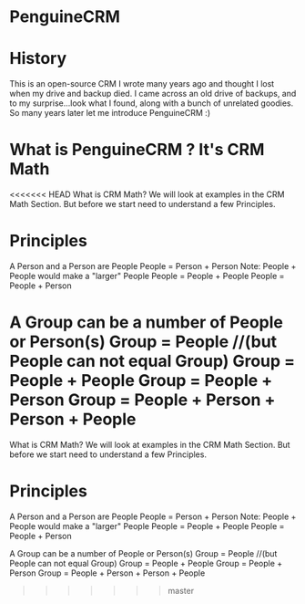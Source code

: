 # PenguineCRM

# History
This is an open-source CRM I wrote many years ago and thought I lost when my drive and backup died. I came across an old drive of backups, and to my surprise...look what I found, along with a bunch of unrelated goodies. So many years later let me introduce PenguineCRM :)

# What is PenguineCRM ? It's CRM Math
<<<<<<< HEAD
What is CRM Math? We will look at examples in the CRM Math Section.
But before we start need to understand a few Principles.

# Principles
A Person and a Person are People
People = Person + Person
Note: People + People would make a "larger" People
People = People + People
People = People + Person

A Group can be a number of People or Person(s)
Group = People //(but People can not equal Group)
Group = People + People
Group = People + Person
Group = People + Person + Person + People
=======
What is CRM Math? We will look at examples in the CRM Math Section. But before we start need to understand a few Principles.

# Principles
A Person and a Person are People People = Person + Person Note: People + People would make a "larger" People People = People + People People = People + Person

A Group can be a number of People or Person(s) Group = People //(but People can not equal Group) Group = People + People Group = People + Person Group = People + Person + Person + People
>>>>>>> master
